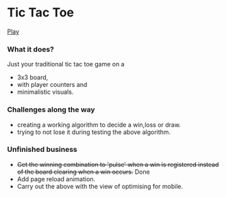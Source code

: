 # Tic Tac Toe

[Play](https://ajayraveendran.github.io/Tic-Tac-Toe/)


### What it does?

Just your traditional tic tac toe game on a 
* 3x3 board, 
* with player counters and
* minimalistic visuals.

### Challenges along the way

* creating a working algorithm to decide a win,loss or draw.
* trying to not lose it during testing the above algorithm.

### Unfinished business

* ~~Get the winning combination to 'pulse' when a win is registered instead of the board clearing when a win occurs.~~ Done
* Add page reload animation.
* Carry out the above with the view of optimising for mobile.